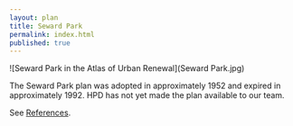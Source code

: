 ```yaml
---
layout: plan
title: Seward Park
permalink: index.html
published: true
---
```


![Seward Park in the Atlas of Urban Renewal](Seward Park.jpg)

The Seward Park plan was adopted in approximately 1952 and expired in approximately 1992. HPD has not yet made the plan available to our team.

See [References](http://www.urbanreviewer.org/#page=references.html). 